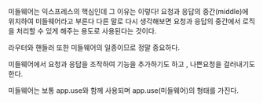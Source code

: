 미들웨어는 익스프레스의 핵심인데 그 이유는 이렇다!
요청과 응답의 중간(middle)에 위치하여 미들웨어라고 부른다
다른 말로 다시 생각해보면 요청과 응답의 중간에서 로직을 처리할 수 있게 해주는 용도로 사용된다는 것이다.

라우터와 핸들러 또한 미들웨어의 일종이므로 정말 중요하다.

미들웨어에서 요청과 응답을 조작하여 기능을 추가하기도 하고 , 나쁜요청을 걸러내기도한다.

미들웨어는 보통 app.use와 함께 사용되며 app.use(미들웨어)의 형태를 가진다.
